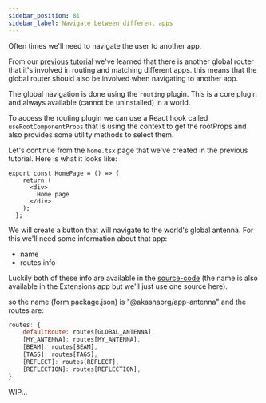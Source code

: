 ```yaml
---
sidebar_position: 81
sidebar_label: Navigate between different apps
---
```


Often times we'll need to navigate the user to another app.

From our [previous tutorial](./tanstack-react-router.md) we've learned that there is another global router that it's involved in routing and matching different apps. this means that the global router should also be involved when navigating to another app.

The global navigation is done using the `routing` plugin. This is a core plugin and always available (cannot be uninstalled) in a world.

To access the routing plugin we can use a React hook called `useRootComponentProps` that is using the context to get the rootProps and also provides some utility methods to select them.

Let's continue from the `home.tsx` page that we've created in the previous tutorial. Here is what it looks like:

```tsx title=components/pages/home.tsx
export const HomePage = () => {
    return (
      <div>
        Home page
      </div>
    );
  };
```

We will create a button that will navigate to the world's global antenna. For this we'll need some information about that app:
- name
- routes info

Luckily both of these info are available in the [source-code](https://github.com/AKASHAorg/akasha-core/blob/next/extensions/apps/antenna/src/index.tsx) (the name is also available in the Extensions app but we'll just use one source here).

so the name (form package.json) is "@akashaorg/app-antenna" and the routes are:

```js
routes: {
    defaultRoute: routes[GLOBAL_ANTENNA],
    [MY_ANTENNA]: routes[MY_ANTENNA],
    [BEAM]: routes[BEAM],
    [TAGS]: routes[TAGS],
    [REFLECT]: routes[REFLECT],
    [REFLECTION]: routes[REFLECTION],
}
```

WIP...



